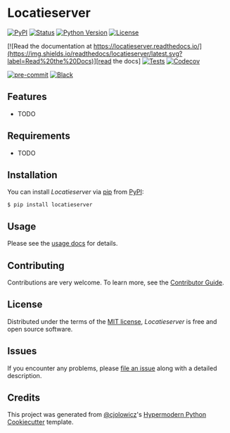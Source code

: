 # Locatieserver

[![PyPI](https://img.shields.io/pypi/v/locatieserver.svg)][pypi status]
[![Status](https://img.shields.io/pypi/status/locatieserver.svg)][pypi status]
[![Python Version](https://img.shields.io/pypi/pyversions/locatieserver)][pypi status]
[![License](https://img.shields.io/pypi/l/locatieserver)][license]

[![Read the documentation at https://locatieserver.readthedocs.io/](https://img.shields.io/readthedocs/locatieserver/latest.svg?label=Read%20the%20Docs)][read the docs]
[![Tests](https://github.com/foarsitter/locatieserver/workflows/Tests/badge.svg)][tests]
[![Codecov](https://codecov.io/gh/foarsitter/locatieserver/branch/main/graph/badge.svg)][codecov]

[![pre-commit](https://img.shields.io/badge/pre--commit-enabled-brightgreen?logo=pre-commit&logoColor=white)][pre-commit]
[![Black](https://img.shields.io/badge/code%20style-black-000000.svg)][black]

[pypi status]: https://pypi.org/project/locatieserver/
[read the docs]: https://locatieserver.readthedocs.io/
[tests]: https://github.com/foarsitter/locatieserver/actions?workflow=Tests
[codecov]: https://app.codecov.io/gh/foarsitter/locatieserver
[pre-commit]: https://github.com/pre-commit/pre-commit
[black]: https://github.com/psf/black

## Features

- TODO

## Requirements

- TODO

## Installation

You can install _Locatieserver_ via [pip] from [PyPI]:

```console
$ pip install locatieserver
```

## Usage

Please see the [usage docs] for details.

## Contributing

Contributions are very welcome.
To learn more, see the [Contributor Guide].

## License

Distributed under the terms of the [MIT license][license],
_Locatieserver_ is free and open source software.

## Issues

If you encounter any problems,
please [file an issue] along with a detailed description.

## Credits

This project was generated from [@cjolowicz]'s [Hypermodern Python Cookiecutter] template.

[@cjolowicz]: https://github.com/cjolowicz
[pypi]: https://pypi.org/
[hypermodern python cookiecutter]: https://github.com/cjolowicz/cookiecutter-hypermodern-python
[file an issue]: https://github.com/foarsitter/locatieserver/issues
[pip]: https://pip.pypa.io/

<!-- github-only -->

[license]: https://github.com/foarsitter/locatieserver/blob/main/LICENSE
[contributor guide]: https://github.com/foarsitter/locatieserver/blob/main/CONTRIBUTING.md
[usage docs]: https://locatieserver.readthedocs.io/en/latest/usage.html
